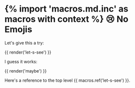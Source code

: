 {% import 'macros.md.inc' as macros with context %}
😢 No Emojis
============

Let's give this a try:

{{ render('let-s-see') }}

I guess it works:

{{ render('maybe') }}

Here's a reference to the top level {{ macros.ref('let-s-see') }}.